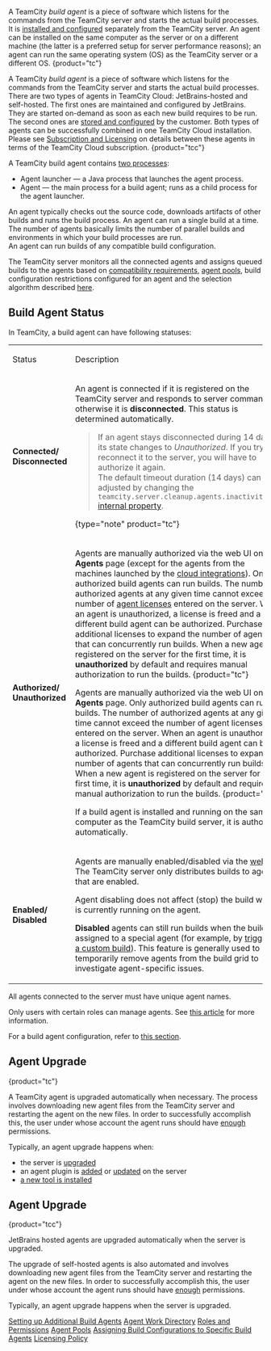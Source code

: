[//]: # (title: Build Agent)
[//]: # (auxiliary-id: Build Agent)

A TeamCity _build agent_ is a piece of software which listens for the commands from the TeamCity server and starts the actual build processes. It is [installed and configured](install-and-start-teamcity-agents.md) separately from the TeamCity server. An agent can be installed on the same computer as the server or on a different machine (the latter is a preferred setup for server performance reasons); an agent can run the same operating system (OS) as the TeamCity server or a different OS.
{product="tc"}

A TeamCity _build agent_ is a piece of software which listens for the commands from the TeamCity server and starts the actual build processes. There are two types of agents in TeamCity Cloud: JetBrains-hosted and self-hosted. The first ones are maintained and configured by JetBrains. They are started on-demand as soon as each new build requires to be run. The second ones are [stored and configured](install-and-start-teamcity-agents.md) by the customer. Both types of agents can be successfully combined in one TeamCity Cloud installation. Please see [Subscription and Licensing](teamcity-cloud-subscription-and-licensing.md) on details between these agents in terms of the TeamCity Cloud subscription.
{product="tcc"}

A TeamCity build agent contains [two processes](configuring-build-agent-startup-properties.md):   
* Agent launcher — a Java process that launches the agent process.
* Agent — the main process for a build agent; runs as a child process for the agent launcher.

An agent typically checks out the source code, downloads artifacts of other builds and runs the build process. An agent can run a single build at a time. The number of agents basically limits the number of parallel builds and environments in which your build processes are run.   
An agent can run builds of any compatible build configuration.

The TeamCity server monitors all the connected agents and assigns queued builds to the agents based on [compatibility requirements](agent-requirements.md), [agent pools](configuring-agent-pools.md), build configuration restrictions configured for an agent and the selection algorithm described [here](build-queue.md).

## Build Agent Status

In TeamCity, a build agent can have following statuses:

<table><tr>

<td width="200">

Status

</td>

<td>

Description

</td></tr><tr>

<td>

__Connected/ Disconnected__

</td>

<td>

An agent is connected if it is registered on the TeamCity server and responds to server commands, otherwise it is __disconnected__. This status is determined automatically.

>If an agent stays disconnected during 14 days, its state changes to _Unauthorized_. If you try to reconnect it to the server, you will have to authorize it again.  
>The default timeout duration (14 days) can be adjusted by changing the `teamcity.server.cleanup.agents.inactivityDays` [internal property](server-startup-properties.md#TeamCity+Internal+Properties).
>
{type="note" product="tc"}

</td></tr><tr>

<td id="agent-authorization">

__Authorized/ Unauthorized__

</td>

<td>

Agents are manually authorized via the web UI on the __Agents__ page (except for the agents from the machines launched by the [cloud integrations](teamcity-integration-with-cloud-solutions.md)). Only authorized build agents can run builds. The number of authorized agents at any given time cannot exceed the number of [agent licenses](licensing-policy.md#Number+of+Agents) entered on the server. When an agent is unauthorized, a license is freed and a different build agent can be authorized. Purchase additional licenses to expand the number of agents that can concurrently run builds. When a new agent is registered on the server for the first time, it is __unauthorized__ by default and requires manual authorization to run the builds.
{product="tc"}

Agents are manually authorized via the web UI on the __Agents__ page. Only authorized build agents can run builds. The number of authorized agents at any given time cannot exceed the number of agent licenses entered on the server. When an agent is unauthorized, a license is freed and a different build agent can be authorized. Purchase additional licenses to expand the number of agents that can concurrently run builds. When a new agent is registered on the server for the first time, it is __unauthorized__ by default and requires manual authorization to run the builds.
{product="tcc"}

If a build agent is installed and running on the same computer as the TeamCity build server, it is authorized automatically.

</td></tr><tr>

<td id="enable-agent">

__Enabled/ Disabled__

</td>

<td>

Agents are manually enabled/disabled via the [web UI](build-agents-configuration-and-maintenance.md#Enabling%2FDisabling+Agents+via+UI). The TeamCity server only distributes builds to agents that are enabled.

 Agent disabling does not affect (stop) the build which is currently running on the agent.

__Disabled__ agents can still run builds when the build is assigned to a special agent (for example, by [triggering a custom build](running-custom-build.md)). This feature is generally used to temporarily remove agents from the <emphasis tooltip="build-grid">build grid</emphasis> to investigate agent-specific issues.

</td></tr></table>

All agents connected to the server must have unique agent names.

Only users with certain roles can manage agents. See [this article](managing-roles-and-permissions.md) for more information.

For a build agent configuration, refer to [this section](configure-agent-installation.md).

## Agent Upgrade
{product="tc"}

A TeamCity agent is upgraded automatically when necessary. The process involves downloading new agent files from the TeamCity server and restarting the agent on the new files. In order to successfully accomplish this, the user under whose account the agent runs should have [enough](system-requirements.md#Common+Requirements) permissions.

Typically, an agent upgrade happens when:
* the server is [upgraded](upgrading-teamcity-server-and-agents.md)
* an agent plugin is [added](installing-additional-plugins.md) or [updated](https://plugins.jetbrains.com/docs/teamcity/plugins-packaging.html#PluginsPackaging-AgentUpgradeonUpdatingPlugins) on the server
* [a new tool is installed](installing-agent-tools.md)

## Agent Upgrade
{product="tcc"}

JetBrains hosted agents are upgraded automatically when the server is upgraded.

The upgrade of self-hosted agents is also automated and involves downloading new agent files from the TeamCity server and restarting the agent on the new files. In order to successfully accomplish this, the user under whose account the agent runs should have [enough](system-requirements.md#Common+Requirements) permissions.

Typically, an agent upgrade happens when the server is upgraded.

<seealso>
        <category ref="installation">
            <a href="install-and-start-teamcity-agents.md">Setting up Additional Build Agents</a>
        </category>
        <category ref="concepts">
            <a href="agent-work-directory.md">Agent Work Directory</a>
            <a href="managing-roles-and-permissions.md">Roles and Permissions</a>
        </category>
        <category ref="admin-guide">
            <a href="configuring-agent-pools.md">Agent Pools</a>
            <a href="assigning-build-configurations-to-specific-build-agents.md">Assigning Build Configurations to Specific Build Agents</a>
            <a href="licensing-policy.md" product="tc">Licensing Policy</a>
        </category>
</seealso>